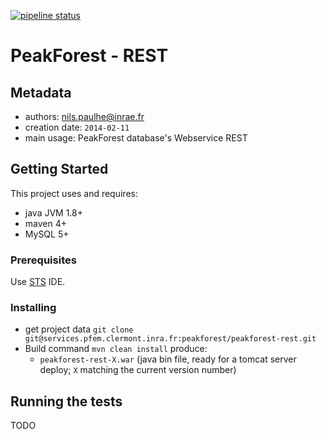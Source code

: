 [![pipeline status](https://services.pfem.clermont.inra.fr/gitlab/peakforest/peakforest-rest/badges/dev/pipeline.svg)](https://services.pfem.clermont.inra.fr/gitlab/peakforest/peakforest-rest/commits/dev)

# PeakForest - REST

## Metadata

* authors: <nils.paulhe@inrae.fr>
* creation date: `2014-02-11`
* main usage: PeakForest database's Webservice REST 

## Getting Started

This project uses and requires:
- java JVM 1.8+
- maven 4+
- MySQL 5+

### Prerequisites

Use [STS](https://spring.io/tools) IDE.

### Installing

- get project data `git clone git@services.pfem.clermont.inra.fr:peakforest/peakforest-rest.git`
- Build command `mvn clean install` produce:
   - `peakforest-rest-X.war` (java bin file, ready for a tomcat server deploy; `X` matching the current version number)

## Running the tests

TODO

<!-- 
### Break down into end to end tests

Explain what these tests test and why

```
Give an example
```

### And coding style tests

Explain what these tests test and why

```
Give an example
```

## Deployment

Add additional notes about how to deploy this on a live system

## Built With

* [Dropwizard](http://www.dropwizard.io/1.0.2/docs/) - The web framework used
* [Maven](https://maven.apache.org/) - Dependency Management
* [ROME](https://rometools.github.io/rome/) - Used to generate RSS Feeds

## Contributing

Please read [CONTRIBUTING.md](https://gist.github.com/PurpleBooth/b24679402957c63ec426) for details on our code of conduct, and the process for submitting pull requests to us.

## Versioning

We use [GitLab](https://services.pfem.clermont.inra.fr/gitlab/your/project) for versioning. 
For the versions available, see the [tags on this repository](https://services.pfem.clermont.inra.fr/gitlab/your/project/tags). 

## Authors

* **Firstname lastname** - *Initial work* - 

See also the list of [contributors](https://services.pfem.clermont.inra.fr/gitlab/your/projectcontributors) who participated in this project.

## License

This project is licensed under the XXX License - see the [LICENSE.md](LICENSE.md) file for details

## Acknowledgments

* Hat tip to anyone whose code was used
* Inspiration
* etc
-->
